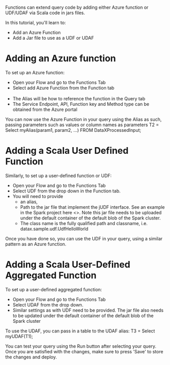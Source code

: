 Functions can extend query code by adding either Azure function or UDF/UDAF via Scala code in jars files.

In this tutorial, you'll learn to:
 - Add an Azure Function
 - Add a Jar file to use as a UDF or UDAF


# Adding an Azure function
To set up an Azure function:
 - Open your Flow and go to the Functions Tab
 - Select add Azure Function from the Function tab<br/>
	<image>
 - The Alias will be how to reference the function in the Query tab
 - The Service Endpoint, API, Function key and Method type can be obtained from the Azure portal<br/>
	<images>
	
You can now use the Azure Function in your query using the Alias as such, passing parameters such as values or column names as parameters
	T2 = Select myAlias(param1, param2, …) FROM DataXProcessedInput;

# Adding a Scala User Defined Function
Similarly, to set up a user-defined function or UDF:
 - Open your Flow and go to the Functions Tab
 - Select UDF from the drop down in the Function tab.
 - You will need to provide 
    - an alias, 
    - Path to the jar file that implement the jUDF interface.  See an example in the Spark project here <>.  Note this jar file needs to be uploaded under the default container of the default blob of the Spark cluster.
    - The class name is the fully qualified path and classname, i.e. datax.sample.udf.UdfHelloWorld
	
Once you have done so, you can use the UDF in your query, using a similar pattern as an Azure function.<br/>
<images>

# Adding a Scala User-Defined Aggregated Function
To set up a user-defined aggregated function:
 - Open your Flow and go to the Functions Tab
 - Select UDAF from the drop down.  
 - Similar settings as with UDF need to be provided.  The jar file also needs to be updated under the default container of the default blob of the Spark cluster

To use the UDAF, you can pass in a table to the UDAF alias:
	T3 = Select myUDAF(T1);

You can test your query using the Run button after selecting your query.  Once you are satisfied with the changes, make sure to press 'Save' to store the changes and deploy. 

